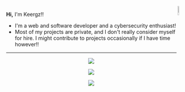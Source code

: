 <img align="right" width="8%" src="https://i.ibb.co/8z76419/nikodance.gif">

**Hi,** I'm Keergz!!
- I'm a web and software developer and a cybersecurity enthusiast! 
- Most of my projects are private, and I don't really consider myself for hire. I might contribute to projects occasionally if I have time however!!
---
</p>

<p align="center">
<img align="center" src="https://github-widgetbox.vercel.app/api/profile?username=Keergz&data=repositories,stars,commits&theme=dark">
</p>

<p align="center">
<img align="center" src="https://github-widgetbox.vercel.app/api/skills?languages=lua,python,node,js,ts,html,css,md,json,cpp,postgresql,windows&includeNames=true&theme=dark">
</p>

<p align="center">
    <img src="https://lanyard.cnrad.dev/api/308846446784937984?idleMessage=Sleeping%20in%20a%20box%20in%20the%20corner..">
</p>
